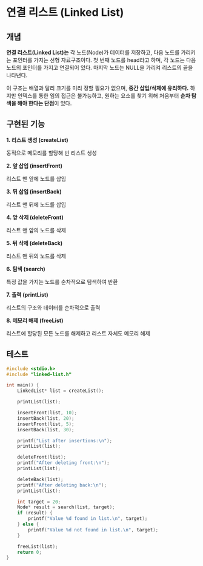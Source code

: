 # 연결 리스트 (Linked List)

## 개념

**연결 리스트(Linked List)는** 각 노드(Node)가 데이터를 저장하고, 다음 노드를 가리키는 포인터를 가지는 선형 자료구조이다. 첫 번째 노드를 head라고 하며, 각 노드는 다음 노드의 포인터를 가지고 연결되어 있다. 마지막 노드는 NULL을 가리켜 리스트의 끝을 나타낸다.

이 구조는 배열과 달리 크기를 미리 정할 필요가 없으며, **중간 삽입/삭제에 유리하다.** 하지만 인덱스를 통한 임의 접근은 불가능하고, 원하는 요소를 찾기 위해 처음부터 **순차 탐색을 해야 한다는 단점**이 있다.

## 구현된 기능

**1. 리스트 생성 (createList)**

동적으로 메모리를 할당해 빈 리스트 생성

**2. 앞 삽입 (insertFront)**

리스트 맨 앞에 노드를 삽입

**3. 뒤 삽입 (insertBack)**

리스트 맨 뒤에 노드를 삽입

**4. 앞 삭제 (deleteFront)**

리스트 맨 앞의 노드를 삭제

**5. 뒤 삭제 (deleteBack)**

리스트 맨 뒤의 노드를 삭제

**6. 탐색 (search)**

특정 값을 가지는 노드를 순차적으로 탐색하여 반환

**7. 출력 (printList)**

리스트의 구조와 데이터를 순차적으로 출력

**8. 메모리 해제 (freeList)**

리스트에 할당된 모든 노드를 해제하고 리스트 자체도 메모리 해제

## 테스트 

```c
#include <stdio.h>
#include "linked-list.h"

int main() {
    LinkedList* list = createList();

    printList(list);

    insertFront(list, 10);
    insertBack(list, 20);
    insertFront(list, 5);
    insertBack(list, 30);

    printf("List after insertions:\n");
    printList(list);

    deleteFront(list);
    printf("After deleting front:\n");
    printList(list);

    deleteBack(list);
    printf("After deleting back:\n");
    printList(list);

    int target = 20;
    Node* result = search(list, target);
    if (result) {
        printf("Value %d found in list.\n", target);
    } else {
        printf("Value %d not found in list.\n", target);
    }

    freeList(list);
    return 0;
}
```